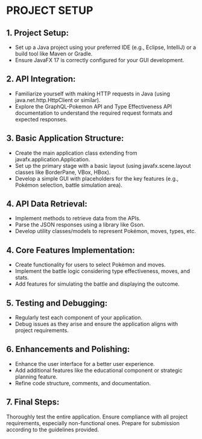 # PROJECT SETUP

## 1. Project Setup:
* Set up a Java project using your preferred IDE (e.g., Eclipse, IntelliJ) or a build tool like Maven or Gradle.
* Ensure JavaFX 17 is correctly configured for your GUI development.

## 2. API Integration:
* Familiarize yourself with making HTTP requests in Java (using java.net.http.HttpClient or similar).
* Explore the GraphQL-Pokemon API and Type Effectiveness API documentation to understand the required request formats and expected responses.

## 3. Basic Application Structure:
* Create the main application class extending from javafx.application.Application.
* Set up the primary stage with a basic layout (using javafx.scene.layout classes like BorderPane, VBox, HBox).
* Develop a simple GUI with placeholders for the key features (e.g., Pokémon selection, battle simulation area).
  
## 4. API Data Retrieval:
* Implement methods to retrieve data from the APIs.
* Parse the JSON responses using a library like Gson.
* Develop utility classes/models to represent Pokémon, moves, types, etc.
  
## 4. Core Features Implementation:
* Create functionality for users to select Pokémon and moves.
* Implement the battle logic considering type effectiveness, moves, and stats.
* Add features for simulating the battle and displaying the outcome.
  
## 5. Testing and Debugging:
* Regularly test each component of your application.
* Debug issues as they arise and ensure the application aligns with project requirements.

## 6. Enhancements and Polishing:
* Enhance the user interface for a better user experience.
* Add additional features like the educational component or strategic planning feature.
* Refine code structure, comments, and documentation.
  
## 7. Final Steps:
Thoroughly test the entire application.
Ensure compliance with all project requirements, especially non-functional ones.
Prepare for submission according to the guidelines provided.
